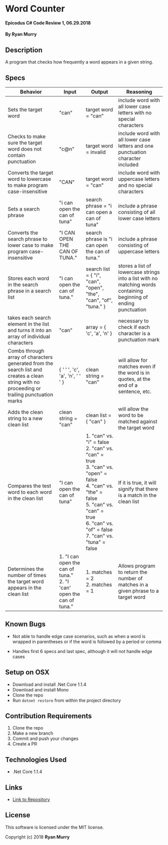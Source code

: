 # Word Counter

#### Epicodus C# Code Review 1, 06.29.2018

#### By Ryan Murry

## Description

A program that checks how frequently a word appears in a given string.

## Specs

| Behavior | Input | Output | Reasoning |
|----------|-------|--------|-----------|
| Sets the target word | "can" | target word = "can" | include word with all lower case letters with no special characters |
| Checks to make sure the target word does not contain punctuation | "c@n" | target word = invalid | include word with all lower case letters and one punctuation character included |
| Converts the target word to lowercase to make program case-insensitive | "CAN" | target word = "can" |include word with uppercase letters and no special characters |
| Sets a search phrase | "i can open the can of tuna" | search phrase = "i can open a can of tuna" | include a phrase consisting of all lower case letters |
| Converts the search phrase to lower case to make program case-insensitive | "I CAN OPEN THE CAN OF TUNA." | search phrase is "i can open the can of tuna." | include a phrase consisting of uppercase letters
| Stores each word in the search phrase in a search list | "I can open the can of tuna." | search list = { "i", "can", "open", "the", "can", "of", "tuna." } | stores a list of lowercase strings into a list with no matching words containing beginning of ending punctuation
| takes each search element in the list and turns it into an array of individual characters | "can" | array = { 'c', 'a', 'n' } | necessary to check if each character is a punctuation mark |
| Combs through array of characters generated from the search list and creates a clean string with no proceeding or trailing punctuation marks | { ' ' ', 'c', 'a', 'n', ' ' ' } | clean string = "can" | will allow for matches even if the word is in quotes, at the end of a sentence, etc.
| Adds the clean string to a new clean list | clean string = "can" | clean list = { "can" } | will allow the word to be matched against the target word |
| Compares the test word to each word in the clean list | "I can open the can of tuna" | 1. "can" vs. "i" = false </br> 2. "can" vs. "can" = true </br> 3. "can" vs. "open" = false </br> 4. "can" vs. "the" = false </br> 5. "can" vs. "can" = true </br> 6. "can" vs. "of" = false </br> 7. "can" vs. "tuna" = false </br> | If it is true, it will signify that there is a match in the clean list |
| Determines the number of times the target word appears in the clean list| 1. "I can open the can of tuna." </br> 2. "I 'can' open the can of tuna." | 1. matches = 2 </br> 2. matches = 1 | Allows program to return the number of matches in a given phrase to a target word |

## Known Bugs

* Not able to handle edge case scenarios, such as when a word is wrapped in parentheses or if the word is followed by a period or comma

* Handles first 6 specs and last spec, although it will not handle edge cases


## Setup on OSX

* Download and install .Net Core 1.1.4
* Download and install Mono
* Clone the repo
* Run `dotnet restore` from within the project directory

## Contribution Requirements

1. Clone the repo
1. Make a new branch
1. Commit and push your changes
1. Create a PR

## Technologies Used

* .Net Core 1.1.4

## Links

* [Link to Repository](https://github.com/ryanjmurry/WordCounter.Solution)

## License

This software is licensed under the MIT license.

Copyright (c) 2018 **Ryan Murry**
